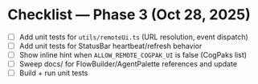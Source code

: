 # Checklist — Phase 3 (Oct 28, 2025)

- [ ] Add unit tests for `utils/remoteUi.ts` (URL resolution, event dispatch)
- [ ] Add unit tests for StatusBar heartbeat/refresh behavior
- [ ] Show inline hint when `ALLOW_REMOTE_COGPAK_UI` is false (CogPaks list)
- [ ] Sweep docs/ for FlowBuilder/AgentPalette references and update
- [ ] Build + run unit tests
